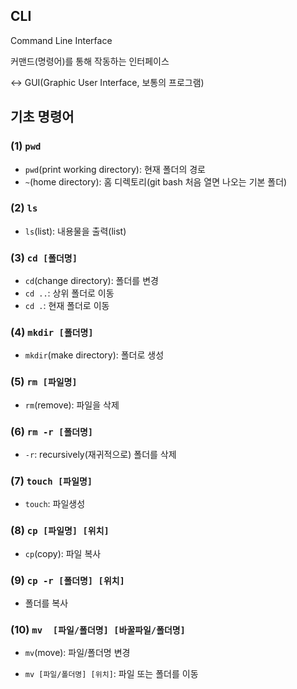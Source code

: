 ##  CLI

Command Line Interface

커맨드(명령어)를 통해 작동하는 인터페이스

<-> GUI(Graphic User Interface, 보통의 프로그램)



## 기초 명령어

### (1) `pwd`

- `pwd`(print working directory): 현재 폴더의 경로
- `~`(home directory): 홈 디렉토리(git bash 처음 열면 나오는 기본 폴더)



### (2) `ls`

- `ls`(list): 내용물을 출력(list)



### (3) `cd [폴더명]`

- `cd`(change directory): 폴더를 변경
- `cd ..`: 상위 폴더로 이동
- `cd .`: 현재 폴더로 이동



### (4)  `mkdir [폴더명]`

- `mkdir`(make directory): 폴더로 생성



### (5) `rm [파일명]`

- `rm`(remove): 파일을 삭제



### (6) `rm -r [폴더명]`

- `-r`: recursively(재귀적으로) 폴더를 삭제



### (7) `touch [파일명]`

- `touch`: 파일생성



### (8) `cp [파일명] [위치]`

- `cp`(copy): 파일 복사

  

### (9) `cp -r [폴더명] [위치]`

- 폴더를 복사



### (10) `mv  [파일/폴더명] [바꿀파일/폴더명]`

- `mv`(move): 파일/폴더명 변경

- `mv [파일/폴더명] [위치]`: 파일 또는 폴더를 이동

  







